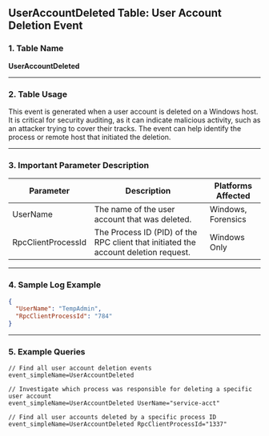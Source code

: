 ## UserAccountDeleted Table: User Account Deletion Event

### 1. Table Name
**UserAccountDeleted**

---

### 2. Table Usage
This event is generated when a user account is deleted on a Windows host. It is critical for security auditing, as it can indicate malicious activity, such as an attacker trying to cover their tracks. The event can help identify the process or remote host that initiated the deletion.

---

### 3. Important Parameter Description

| Parameter | Description | Platforms Affected |
|---|---|---|
| UserName | The name of the user account that was deleted. | Windows, Forensics |
| RpcClientProcessId | The Process ID (PID) of the RPC client that initiated the account deletion request. | Windows Only |

---

### 4. Sample Log Example

```json
{
  "UserName": "TempAdmin",
  "RpcClientProcessId": "784"
}
```
---
### 5. Example Queries
```xql
// Find all user account deletion events
event_simpleName=UserAccountDeleted

// Investigate which process was responsible for deleting a specific user account
event_simpleName=UserAccountDeleted UserName="service-acct"

// Find all user accounts deleted by a specific process ID
event_simpleName=UserAccountDeleted RpcClientProcessId="1337"
```
